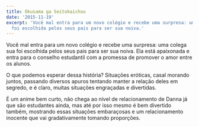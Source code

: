 ```yaml
---
title: Okusama ga Seitokaichou
date: '2015-11-19'
excerpt: 'Você mal entra para um novo colégio e recebe uma surpresa: uma colega sua
  foi escolhida pelos seus pais para ser sua noiva.'
---
```




Você mal entra para um novo colégio e recebe uma surpresa: uma colega sua foi
escolhida pelos seus pais para ser sua noiva. Ela está apaixonada e entra para
o conselho estudantil com a promessa de promover o amor entre os alunos.

O que podemos esperar dessa história? Situações eróticas, casal morando juntos,
passando diversos apuros tentando manter a relação deles em segredo, e é claro,
muitas situações engraçadas e divertidas.

É um anime bem curto, não chega ao nível de relacionamento de Danna já que são
estudantes ainda, mas até por isso mesmo é bem divertido também, mostrando
essas situações embaraçosas e um relacionamento inocente que vai gradativamente
tomando proporções.
